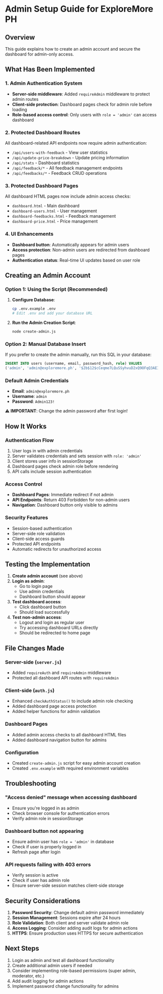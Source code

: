 # Admin Setup Guide for ExploreMore PH

## Overview

This guide explains how to create an admin account and secure the dashboard for admin-only access.

## What Has Been Implemented

### 1. Admin Authentication System

- **Server-side middleware**: Added `requireAdmin` middleware to protect admin routes
- **Client-side protection**: Dashboard pages check for admin role before loading
- **Role-based access control**: Only users with `role = 'admin'` can access dashboard

### 2. Protected Dashboard Routes

All dashboard-related API endpoints now require admin authentication:

- `/api/users-with-feedback` - View user statistics
- `/api/update-price-breakdown` - Update pricing information
- `/api/stats` - Dashboard statistics
- `/api/feedback/*` - All feedback management endpoints
- `/api/feedbacks/*` - Feedback CRUD operations

### 3. Protected Dashboard Pages

All dashboard HTML pages now include admin access checks:

- `dashboard.html` - Main dashboard
- `dashboard-users.html` - User management
- `dashboard-feedbacks.html` - Feedback management
- `dashboard-price.html` - Price management

### 4. UI Enhancements

- **Dashboard button**: Automatically appears for admin users
- **Access protection**: Non-admin users are redirected from dashboard pages
- **Authentication status**: Real-time UI updates based on user role

## Creating an Admin Account

### Option 1: Using the Script (Recommended)

1. **Configure Database**:

   ```bash
   cp .env.example .env
   # Edit .env and add your database URL
   ```

2. **Run the Admin Creation Script**:
   ```bash
   node create-admin.js
   ```

### Option 2: Manual Database Insert

If you prefer to create the admin manually, run this SQL in your database:

```sql
INSERT INTO users (username, email, password_hash, role) VALUES
('admin', 'admin@exploremore.ph', '$2b$12$cCeqme7LQuSSyhvuD2xQ9OFqQ3AEIYx9pgMzCskaa3PyDkEc1OCnu', 'admin');
```

### Default Admin Credentials

- **Email**: `admin@exploremore.ph`
- **Username**: `admin`
- **Password**: `Admin123!`

⚠️ **IMPORTANT**: Change the admin password after first login!

## How It Works

### Authentication Flow

1. User logs in with admin credentials
2. Server validates credentials and sets session with `role: 'admin'`
3. Client stores user info in sessionStorage
4. Dashboard pages check admin role before rendering
5. API calls include session authentication

### Access Control

- **Dashboard Pages**: Immediate redirect if not admin
- **API Endpoints**: Return 403 Forbidden for non-admin users
- **Navigation**: Dashboard button only visible to admins

### Security Features

- Session-based authentication
- Server-side role validation
- Client-side access guards
- Protected API endpoints
- Automatic redirects for unauthorized access

## Testing the Implementation

1. **Create admin account** (see above)
2. **Login as admin**:
   - Go to login page
   - Use admin credentials
   - Dashboard button should appear
3. **Test dashboard access**:
   - Click dashboard button
   - Should load successfully
4. **Test non-admin access**:
   - Logout and login as regular user
   - Try accessing dashboard URLs directly
   - Should be redirected to home page

## File Changes Made

### Server-side (`server.js`)

- Added `requireAuth` and `requireAdmin` middleware
- Protected all dashboard API routes with `requireAdmin`

### Client-side (`auth.js`)

- Enhanced `checkAuthStatus()` to include admin role checking
- Added dashboard page access protection
- Added helper functions for admin validation

### Dashboard Pages

- Added admin access checks to all dashboard HTML files
- Added dashboard navigation button for admins

### Configuration

- Created `create-admin.js` script for easy admin account creation
- Created `.env.example` with required environment variables

## Troubleshooting

### "Access denied" message when accessing dashboard

- Ensure you're logged in as admin
- Check browser console for authentication errors
- Verify admin role in sessionStorage

### Dashboard button not appearing

- Ensure admin user has `role = 'admin'` in database
- Check if user is properly logged in
- Refresh page after login

### API requests failing with 403 errors

- Verify session is active
- Check if user has admin role
- Ensure server-side session matches client-side storage

## Security Considerations

1. **Password Security**: Change default admin password immediately
2. **Session Management**: Sessions expire after 24 hours
3. **Role Validation**: Both client and server validate admin role
4. **Access Logging**: Consider adding audit logs for admin actions
5. **HTTPS**: Ensure production uses HTTPS for secure authentication

## Next Steps

1. Login as admin and test all dashboard functionality
2. Create additional admin users if needed
3. Consider implementing role-based permissions (super admin, moderator, etc.)
4. Add audit logging for admin actions
5. Implement password change functionality for admins
